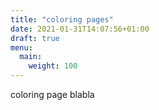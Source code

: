 ```yaml
---
title: "coloring pages"
date: 2021-01-31T14:07:56+01:00
draft: true
menu:
  main:
    weight: 100
---
```


coloring page blabla